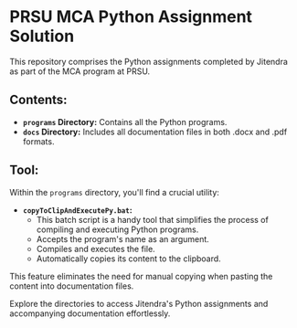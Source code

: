 # PRSU MCA Python Assignment Solution

This repository comprises the Python assignments completed by Jitendra as part of the MCA program at PRSU.

## Contents:

- **`programs` Directory:** Contains all the Python programs.
- **`docs` Directory:** Includes all documentation files in both .docx and .pdf formats.

## Tool:

Within the `programs` directory, you'll find a crucial utility:

- **`copyToClipAndExecutePy.bat`:** 
  - This batch script is a handy tool that simplifies the process of compiling and executing Python programs.
  - Accepts the program's name as an argument.
  - Compiles and executes the file.
  - Automatically copies its content to the clipboard.
  
This feature eliminates the need for manual copying when pasting the content into documentation files.

Explore the directories to access Jitendra's Python assignments and accompanying documentation effortlessly.